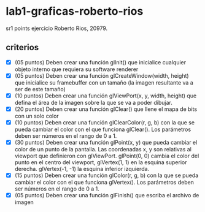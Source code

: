 # lab1-graficas-roberto-rios

sr1 points ejercicio
Roberto Rios, 20979.

## criterios

- [x] (05 puntos) Deben crear una función glInit() que inicialice cualquier objeto interno que requiera su software renderer
- [x] (05 puntos) Deben crear una función glCreateWindow(width, height) que inicialice su framebuffer con un tamaño (la imagen resultante va a ser de este tamaño)
- [x] (10 puntos) Deben crear una función glViewPort(x, y, width, height) que defina el área de la imagen sobre la que se va a poder dibujar.
- [x] (20 puntos) Deben crear una función glClear() que llene el mapa de bits con un solo color
- [x] (10 puntos) Deben crear una función glClearColor(r, g, b) con la que se pueda cambiar el color con el que funciona glClear(). Los parámetros deben ser números en el rango de 0 a 1.
- [x] (30 puntos) Deben crear una función glPoint(x, y) que pueda cambiar el color de un punto de la pantalla. Las coordenadas x, y son relativas al viewport que definieron con glViewPort. glPoint(0, 0) cambia el color del punto en el centro del viewport, glVertex(1, 1) en la esquina superior derecha. glVertex(-1, -1) la esquina inferior izquierda.
- [x] (15 puntos) Deben crear una función glColor(r, g, b) con la que se pueda cambiar el color con el que funciona glVertex(). Los parámetros deben ser números en el rango de 0 a 1.
- [x] (05 puntos) Deben crear una función glFinish() que escriba el archivo de imagen
